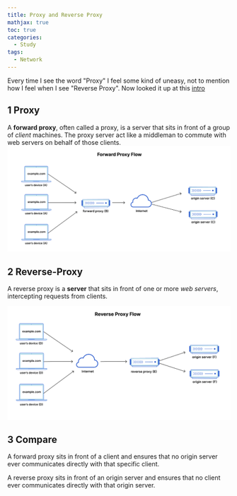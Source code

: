 ```yaml
---
title: Proxy and Reverse Proxy
mathjax: true
toc: true
categories:
  - Study
tags:
  - Network
---
```


Every time I see the word "Proxy" I feel some kind of uneasy, not to mention how I feel when I see "Reverse Proxy". Now looked it up at this [intro](https://www.cloudflare.com/learning/cdn/glossary/reverse-proxy/)

## 1 Proxy 
A **forward proxy**, often called a proxy, is a server that sits in front of a group of *client* machines. The proxy server act like a middleman to commute with web servers on behalf of those clients.
![Alt text](/assets/images/2024/24-08-10-Proxy-ReverseProxy_files/proxy.png)

## 2 Reverse-Proxy
A reverse proxy is a **server** that sits in front of one or more *web servers*, intercepting requests from clients. 

![Alt text](/assets/images/2024/24-08-10-Proxy-ReverseProxy_files/reverseproxy.png)

## 3 Compare
A forward proxy sits in front of a client and ensures that no origin server ever communicates directly with that specific client. 

A reverse proxy sits in front of an origin server and ensures that no client ever communicates directly with that origin server.
